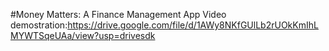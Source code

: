 #Money Matters: A Finance Management App
 Video demostration:https://drive.google.com/file/d/1AWy8NKfGUlLb2rUOkKmIhLMYWTSqeUAa/view?usp=drivesdk
